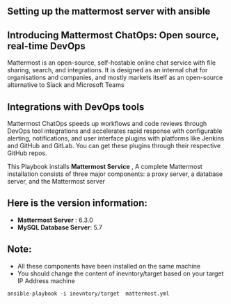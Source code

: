 ## Setting up the mattermost server with ansible
## Introducing Mattermost ChatOps: Open source, real-time DevOps

Mattermost is an open-source, self-hostable online chat service with file sharing, search, and integrations. It is designed as an internal chat for organisations and companies, and mostly markets itself as an open-source alternative to Slack and Microsoft Teams


## Integrations with DevOps tools
Mattermost ChatOps speeds up workflows and code reviews through DevOps tool integrations and accelerates rapid response with configurable alerting, notifications, and user interface plugins with platforms like Jenkins and GitHub and GitLab. You can get these plugins through their respective GitHub repos.

This Playbook installs **Mattermost Service** , A complete Mattermost installation consists of three major components: a proxy server, a database server, and the Mattermost server


## Here is the version information:
- **Mattermost Server** : 6.3.0
- **MySQL Database Server**: 5.7

## Note:
 - All these components have been installed on the same machine
- You should change the content of inevntory/target based on your target IP Address machine

```
ansible-playbook -i inevntory/target  mattermost.yml 
```
